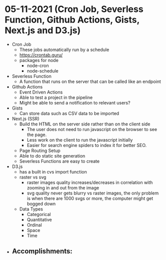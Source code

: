 # 05-11-2021 (Cron Job, Severless Function, Github Actions, Gists, Next.js and D3.js)

- Cron Job
    - These jobs automatically run by a schedule
    - https://crontab.guru/
    - packages for node
        - node-cron
        - node-schedule
- Severless Function
    - A function that runs on the server that can be called like an endpoint
- Github Actions
    - Event Driven Actions
    - Able to test a project in the pipeline
    - Might be able to send a notification to relevant users?
- Gists
    - Can store data such as CSV data to be imported
- Next.js (SSR)
    - Build the HTML on the server side rather than on the client side
        - The user does not need to run javascript on the browser to see the page.
        - Less work on the client to run the javascript initially
        - Easier for search engine spiders to index it for better SEO.
    - Page Routing Setup
    - Able to do static site generation
    - Severless Functions are easy to create
- D3.js
    - has a built in cvs import function
    - raster vs svg
        - raster images quality increases/decreases in correlation with zooming in and out from the image
        - svg quality never gets blurry vs raster images, the only problem is when there are 1000 svgs or more, the computer might get bogged down
    - Data Types
        - Categorical
        - Quantitative
        - Ordinal
        - Space
        - Time
- Accomplishments:
    - 